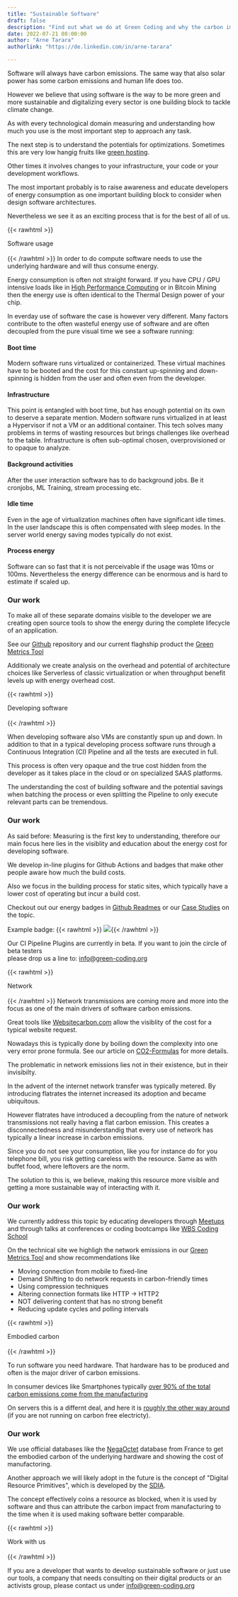 ```yaml
---
title: "Sustainable Software"
draft: false
description: "Find out what we do at Green Coding and why the carbon impact of software matters"
date: 2022-07-21 08:00:00
author: "Arne Tarara"
authorlink: "https://de.linkedin.com/in/arne-tarara"

---
```


Software will always have carbon emissions. The same way that also solar power has some carbon emissions
and human life does too.

However we believe that using software is the way to be more green and more sustainable and digitalizing every sector is one building block to tackle climate change.

As with every technological domain measuring and understanding how much you use 
is the most important step to approach any task. 

The next step is to understand the potentials for optimizations. Sometimes this are very low hangig fruits like
[green hosting](https://www.thegreenwebfoundation.org/).

Other times it involves changes to your infrastructure, your code or your development workflows.

The most important probably is to raise awareness and educate developers of energy consumption as one
important building block to consider when design software architectures.

Nevertheless we see it as an exciting process that is for the best of all of us.

{{< rawhtml >}}
                </div>
            </div>
    </section><!-- end about -->
    <section class="single-page bg-two" style=""><div id="ancla1"></div>
        <div class="section-two">
            <div class="title-two">Software usage</div>
            <div class="separator"><div class="line line-1"></div></div>
            <div class="data-content-two">                
{{< /rawhtml >}}
In order to do compute software needs to use the underlying hardware and will thus consume energy.

Energy consumption is often not straight forward. If you have CPU / GPU intensive loads like in [High Performance Computing](https://en.wikipedia.org/wiki/High-performance_computing)
or in Bitcoin Mining then the energy use is often identical to the Thermal Design power of your chip.

In everday use of software the case is however very different. Many factors contribute to the often wasteful energy use of software
and are often decoupled from the pure visual time we see a software running:

#### Boot time
Modern software runs virtualized or containerized. These virtual machines have to be booted and the cost for this constant up-spinning and
down-spinning is hidden from the user and often even from the developer.
#### Infrastructure
This point is entangled with boot time, but has enough potential on its own to deserve a separate mention.
Modern software runs virtualized in at least a Hypervisor if not a VM or an additional container. This tech solves
many problems in terms of wasting resources but brings challenges like overhead to the table.
Infrastructure is often sub-optimal chosen, overprovisioned or to opaque to analyze.
#### Background activities
After the user interaction software has to do background jobs. Be it cronjobs, ML Training, stream processing etc.
#### Idle time
Even in the age of virtualization machines often have significant idle times. In the user landscape this is often compensated with sleep modes. In the server
world energy saving modes typically do not exist.
#### Process energy
Software can so fast that it is not perceivable if the usage was 10ms or 100ms. Nevertheless the energy difference can be enormous and 
is hard to estimate if scaled up.


### Our work
To make all of these separate domains visible to the developer we are creating open source tools to show the energy during the complete lifecycle 
of an application.

See our [Github](https://github.com/green-coding-berlin) repository and our current flaghship product the [Green Metrics Tool](https://github.com/green-coding-berlin/green-metrics-tool)

Additionaly we create analysis on the overhead and potential of architecture choices like Serverless of classic virtualization or
when throughput benefit levels up with energy overhead cost.

{{< rawhtml >}}
                </div>
            </div>
    </section><!-- end about -->
    <section class="single-page bg-one" style=""><div id="ancla1"></div>
        <div class="section-one">
            <div class="title-one">Developing software</div>
            <div class="separator"><div class="line line-1"></div></div>
            <div class="data-content-one">                
{{< /rawhtml >}}

When developing software also VMs are constantly spun up and down. In addition to that in a typical developing process
software runs through a Continuous Integration (CI) Pipeline and all the tests are executed in full.

This process is often very opaque and the true cost hidden from the developer as it takes place in the cloud or on
specialized SAAS platforms.

The understanding the cost of building software and the potential savings when batching the process or even splitting 
the Pipeline to only execute relevant parts can be tremendous.

### Our work
As said before: Measuring is the first key to understanding, therefore our main focus here lies in 
the visiblity and education about the energy cost for developing software.

We develop in-line plugins for Github Actions and badges that make other people aware how much the build costs.

Also we focus in the building process for static sites, which typically have a lower cost of operating but incur a build cost.

Checkout out our energy badges in [Github Readmes](https://github.com/green-coding-berlin/wordpress-static) or our [Case Studies](https://www.green-coding.org/showcases/) on the topic. 

Example badge: {{< rawhtml >}} <img src="https://img.shields.io/badge/Energy%20cost%20for%20build-1.4%20J-orange">{{< /rawhtml >}}

Our CI Pipeline Plugins are currently in beta. If you want to join the circle of beta testers \
please drop us a line to: [info@green-coding.org](mailto:info@green-coding.org)

{{< rawhtml >}}
                </div>
            </div>
    </section><!-- end about -->
    <section class="single-page bg-two" style=""><div id="ancla1"></div>
        <div class="section-two">
            <div class="title-two">Network</div>
            <div class="separator"><div class="line line-1"></div></div>
            <div class="data-content-two">                
{{< /rawhtml >}}
Network transmissions are coming more and more into the focus as one of 
the main drivers of software carbon emissions.

Great tools like [Websitecarbon.com](https://www.websitecarbon.com/) allow the visiblity of the cost for a typical
website request.

Nowadays this is typically done by boiling down the complexity into one very error prone formula. See our
article on [CO2-Formulas](https://www.green-coding.org/co2-formulas/) for more details.

The problematic in network emissions lies not in their existence, but in their invisibilty.

In the advent of the internet network transfer was typically metered. By introducing flatrates
the internet increased its adoption and became ubiquitous.

However flatrates have introduced a decoupling from the nature of network transmissions not really
having a flat carbon emission. 
This creates a disconnectedness and misunderstandig that every use of network has typically 
a linear increase in carbon emissions.

Since you do not see your consumption, like you for instance do for you telephone bill, you
risk getting careless with the resource. Same as with buffet food, where leftovers are the norm.

The solution to this is, we believe, making this resource more visible and getting a more sustainable
way of interacting with it.

### Our work
We currently address this topic by educating developers through [Meetups](https://www.green-coding.org/meetups) and through
talks at conferences or coding bootcamps like [WBS Coding School](https://www.wbscodingschool.com/)

On the technical site we highligh the network emissions in our [Green Metrics Tool](https://github.com/green-coding-berlin/green-metrics-tool) and show
recommendations like
- Moving connection from mobile to fixed-line
- Demand Shifting to do network requests in carbon-friendly times
- Using compression techniques
- Altering connection formats like HTTP -> HTTP2
- NOT delivering content that has no strong benefit
- Reducing update cycles and polling intervals 

{{< rawhtml >}}
                </div>
            </div>
    </section><!-- end about -->
    <section class="single-page bg-one" style=""><div id="ancla1"></div>
        <div class="section-one">
            <div class="title-one">Embodied carbon</div>
            <div class="separator"><div class="line line-1"></div></div>
            <div class="data-content-one">                
{{< /rawhtml >}}

To run software you need hardware. That hardware has to be produced and often is the major driver of carbon emissions.

In consumer devices like Smartphones typically [over 90% of the total carbon emissions come from the manufacturing](https://greensoftware.foundation/articles/sustainable-systems-user-hardware-and-sustainability)

On servers this is a differnt deal, and here it is [roughly the other way around](https://i.dell.com/sites/csdocuments/CorpComm_Docs/en/carbon-footprint-poweredge-r740xd.pdf
) (if you are not running on carbon free electricty).

### Our work
We use official databases like the [NegaOctet](https://negaoctet.org/) database from France to get the embodied carbon of the underlying hardware
and showing the cost of manufactoring.

Another approach we will likely adopt in the future is the concept of "Digital Resource Primitives", which is developed by the [SDIA](https://knowledge.sdialliance.org/digital-environmental-footprint).

The concept effectively coins a resource as blocked, when it is used by software and thus can attribute the carbon impact from manufacturing
to the time when it is used making software better comparable.



{{< rawhtml >}}
                </div>
            </div>
    </section><!-- end about -->
    <section class="single-page bg-two" style=""><div id="ancla1"></div>
        <div class="section-two">
            <div class="title-two">Work with us</div>
            <div class="separator"><div class="line line-1"></div></div>
            <div class="data-content-two">                
{{< /rawhtml >}}

If you are a developer that wants to develop sustainable software or just use our tools, a company that needs 
consulting on their digital products or an activists group, please contact us under [info@green-coding.org](mailto:info@green-coding.org)


